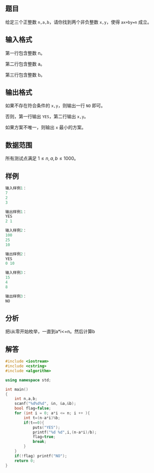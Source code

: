 ## 题目
给定三个正整数 `n,a,b`，请你找到两个非负整数 `x,y`，使得 `ax+by=n` 成立。

## 输入格式
第一行包含整数 n。

第二行包含整数 a。

第三行包含整数 b。

## 输出格式
如果不存在符合条件的 `x,y`，则输出一行 `NO` 即可。

否则，第一行输出 `YES`，第二行输出 `x,y`。

如果方案不唯一，则输出 `x` 最小的方案。

## 数据范围
所有测试点满足 $1≤n,a,b≤1000$。

## 样例
```c++
输入样例1：
7
2
3

输出样例1：
YES
2 1

输入样例2：
100
25
10

输出样例2：
YES
0 10

输入样例3：
15
4
8

输出样例3：
NO
```

## 分析
把i从零开始枚举，一直到a*i<=n。然后计算b

## 解答
```c++
#include <iostream>
#include <cstring>
#include <algorithm>

using namespace std;

int main()
{
    int n,a,b;
    scanf("%d%d%d", &n, &a,&b);
    bool flag=false;
    for (int i = 0; a*i <= n; i ++ ){
        int t=(n-a*i)%b;
        if(t==0){
            puts("YES");
            printf("%d %d",i,(n-a*i)/b);
            flag=true;
            break;
        }
    }
    if(!flag) printf("NO");
    return 0;
}
```